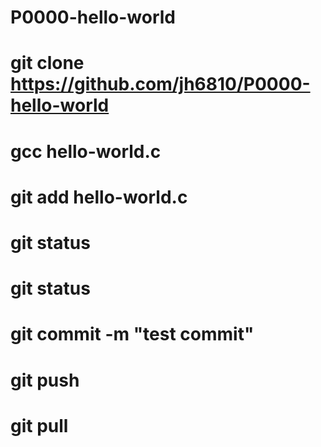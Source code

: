 # P0000-hello-world
# git clone https://github.com/jh6810/P0000-hello-world
# gcc hello-world.c 
# git add hello-world.c 
# git status
# git status
# git commit -m "test commit" 
# git push 
# git pull 
